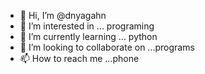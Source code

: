 - 👋 Hi, I’m @dnyagahn
- 👀 I’m interested in ... programing
- 🌱 I’m currently learning ... python
- 💞️ I’m looking to collaborate on ...programs
- 📫 How to reach me ...phone

<!---
dnyagahn/dnyagahn is a ✨ special ✨ repository because its `README.md` (this file) appears on your GitHub profile.
You can click the Preview link to take a look at your changes.
--->
